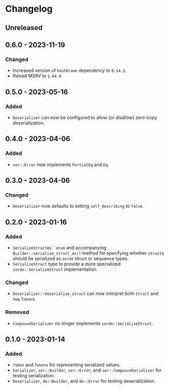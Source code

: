 # Changelog

## Unreleased

## 0.6.0 - 2023-11-19
### Changed
- Increased version of `hashbrown` dependency to `0.14.2`.
- Raised MSRV to `1.64.0`.

## 0.5.0 - 2023-05-16
### Added
- `Deserializer` can now be configured to allow (or disallow) zero-copy deserialization.

## 0.4.0 - 2023-04-06
### Added
- `ser::Error` now implements `PartialEq` and `Eq`.

## 0.3.0 - 2023-04-06
### Changed
- `Deserializer` now defaults to setting `self_describing` to `false`.

## 0.2.0 - 2023-01-16
### Added
- `SerializeStructAs``enum` and accompanying `Builder::serialize_struct_as()` method for specifying whether `struct`s should be serialized as `serde` struct or sequence types.
- `SerializeStruct` type to provide a more specialized `serde::SerializeStruct` implementation.
### Changed
- `Deserializer::deserialize_struct` can now interpret both `Struct` and `Seq` `Token`s.
### Removed
- `CompoundSerializer` no longer implements `serde::SerializeStruct`.


## 0.1.0 - 2023-01-14
### Added
- `Token` and `Tokens` for representing serialized values.
- `Serializer`, `ser::Builder`, `ser::Error`, and `ser::CompoundSerializer` for testing serialization.
- `Deserializer`, `de::Builder`, and `de::Error` for testing deserialization.
